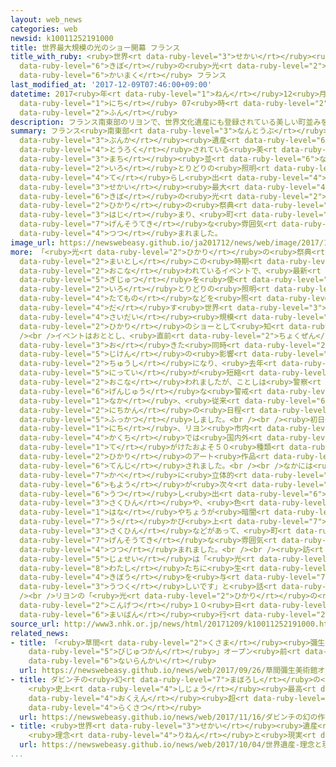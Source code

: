 ```yaml
---
layout: web_news
categories: web
newsid: k10011252191000
title: 世界最大規模の光のショー開幕 フランス
title_with_ruby: <ruby>世界<rt data-ruby-level="3">せかい</rt></ruby><ruby>最大<rt data-ruby-level="4">さいだい</rt></ruby><ruby>規模<rt
  data-ruby-level="6">きぼ</rt></ruby>の<ruby>光<rt data-ruby-level="2">ひかり</rt></ruby>のショー<ruby>開幕<rt
  data-ruby-level="6">かいまく</rt></ruby> フランス
last_modified_at: '2017-12-09T07:46:00+09:00'
datetime: 2017<ruby>年<rt data-ruby-level="1">ねん</rt></ruby>12<ruby>月<rt data-ruby-level="1">がつ</rt></ruby>09<ruby>日<rt
  data-ruby-level="1">にち</rt></ruby> 07<ruby>時<rt data-ruby-level="2">じ</rt></ruby>46<ruby>分<rt
  data-ruby-level="2">ふん</rt></ruby>
description: フランス南東部のリヨンで、世界文化遺産にも登録されている美しい町並みを色とりどりの照明で照らし出す、世界最大規模の光のショー「光の祭典」が始まり、町は幻想的な雰囲気に包まれました。
summary: フランス<ruby>南東部<rt data-ruby-level="3">なんとうぶ</rt></ruby>のリヨンで、<ruby>世界<rt data-ruby-level="3">せかい</rt></ruby><ruby>文化<rt
  data-ruby-level="3">ぶんか</rt></ruby><ruby>遺産<rt data-ruby-level="6">いさん</rt></ruby>にも<ruby>登録<rt
  data-ruby-level="4">とうろく</rt></ruby>されている<ruby>美<rt data-ruby-level="3">うつく</rt></ruby>しい<ruby>町<rt
  data-ruby-level="3">まち</rt></ruby><ruby>並<rt data-ruby-level="6">な</rt></ruby>みを<ruby>色<rt
  data-ruby-level="2">いろ</rt></ruby>とりどりの<ruby>照明<rt data-ruby-level="4">しょうめい</rt></ruby>で<ruby>照<rt
  data-ruby-level="4">て</rt></ruby>らし<ruby>出<rt data-ruby-level="4">だ</rt></ruby>す、<ruby>世界<rt
  data-ruby-level="3">せかい</rt></ruby><ruby>最大<rt data-ruby-level="4">さいだい</rt></ruby><ruby>規模<rt
  data-ruby-level="6">きぼ</rt></ruby>の<ruby>光<rt data-ruby-level="2">ひかり</rt></ruby>のショー「<ruby>光<rt
  data-ruby-level="2">ひかり</rt></ruby>の<ruby>祭典<rt data-ruby-level="4">さいてん</rt></ruby>」が<ruby>始<rt
  data-ruby-level="3">はじ</rt></ruby>まり、<ruby>町<rt data-ruby-level="1">まち</rt></ruby>は<ruby>幻想的<rt
  data-ruby-level="7">げんそうてき</rt></ruby>な<ruby>雰囲気<rt data-ruby-level="7">ふんいき</rt></ruby>に<ruby>包<rt
  data-ruby-level="4">つつ</rt></ruby>まれました。
image_url: https://newswebeasy.github.io/ja201712/news/web/image/2017/12/09/K10011252191_1712090640_1712090646_01_02.jpg
more: 「<ruby>光<rt data-ruby-level="2">ひかり</rt></ruby>の<ruby>祭典<rt data-ruby-level="4">さいてん</rt></ruby>」はフランスのリヨンで<ruby>毎年<rt
  data-ruby-level="2">まいとし</rt></ruby>この<ruby>時期<rt data-ruby-level="3">じき</rt></ruby>に<ruby>行<rt
  data-ruby-level="2">おこな</rt></ruby>われているイベントで、<ruby>最新<rt data-ruby-level="4">さいしん</rt></ruby>の<ruby>技術<rt
  data-ruby-level="5">ぎじゅつ</rt></ruby>を<ruby>使<rt data-ruby-level="3">つか</rt></ruby>って<ruby>色<rt
  data-ruby-level="2">いろ</rt></ruby>とりどりの<ruby>照明<rt data-ruby-level="4">しょうめい</rt></ruby>で<ruby>建物<rt
  data-ruby-level="4">たてもの</rt></ruby>などを<ruby>照<rt data-ruby-level="4">て</rt></ruby>らし<ruby>出<rt
  data-ruby-level="4">だ</rt></ruby>す<ruby>世界<rt data-ruby-level="3">せかい</rt></ruby><ruby>最大<rt
  data-ruby-level="4">さいだい</rt></ruby><ruby>規模<rt data-ruby-level="6">きぼ</rt></ruby>の<ruby>光<rt
  data-ruby-level="2">ひかり</rt></ruby>のショーとして<ruby>知<rt data-ruby-level="2">し</rt></ruby>られています。<br
  /><br />イベントはおととし、<ruby>直前<rt data-ruby-level="2">ちょくぜん</rt></ruby>にパリで<ruby>起<rt
  data-ruby-level="3">お</rt></ruby>きた<ruby>同時<rt data-ruby-level="2">どうじ</rt></ruby>テロ<ruby>事件<rt
  data-ruby-level="5">じけん</rt></ruby>の<ruby>影響<rt data-ruby-level="7">えいきょう</rt></ruby>で<ruby>中止<rt
  data-ruby-level="2">ちゅうし</rt></ruby>になり、<ruby>去年<rt data-ruby-level="3">きょねん</rt></ruby>は<ruby>日程<rt
  data-ruby-level="5">にってい</rt></ruby>が<ruby>短縮<rt data-ruby-level="6">たんしゅく</rt></ruby>されて<ruby>行<rt
  data-ruby-level="2">おこな</rt></ruby>われましたが、ことしは<ruby>警察<rt data-ruby-level="6">けいさつ</rt></ruby>が<ruby>厳重<rt
  data-ruby-level="6">げんじゅう</rt></ruby>な<ruby>警戒<rt data-ruby-level="7">けいかい</rt></ruby>にあたる<ruby>中<rt
  data-ruby-level="1">なか</rt></ruby>、<ruby>従来<rt data-ruby-level="6">じゅうらい</rt></ruby>どおりの４<ruby>日間<rt
  data-ruby-level="2">にちかん</rt></ruby>の<ruby>日程<rt data-ruby-level="5">にってい</rt></ruby>で<ruby>復活<rt
  data-ruby-level="5">ふっかつ</rt></ruby>しました。<br /><br /><ruby>初日<rt data-ruby-level="4">しょにち</rt></ruby>の７<ruby>日<rt
  data-ruby-level="1">にち</rt></ruby>、リヨン<ruby>市内<rt data-ruby-level="2">しない</rt></ruby>の<ruby>各地<rt
  data-ruby-level="4">かくち</rt></ruby>では<ruby>国内外<rt data-ruby-level="2">こくないがい</rt></ruby>のアーティストが<ruby>手<rt
  data-ruby-level="1">て</rt></ruby>がけたおよそ５０<ruby>種類<rt data-ruby-level="4">しゅるい</rt></ruby>の<ruby>光<rt
  data-ruby-level="2">ひかり</rt></ruby>のアート<ruby>作品<rt data-ruby-level="3">さくひん</rt></ruby>が<ruby>展示<rt
  data-ruby-level="6">てんじ</rt></ruby>されました。<br /><br />なかには<ruby>教会<rt data-ruby-level="2">きょうかい</rt></ruby>の<ruby>壁<rt
  data-ruby-level="7">かべ</rt></ruby>に<ruby>立体的<rt data-ruby-level="4">りったいてき</rt></ruby>な<ruby>模様<rt
  data-ruby-level="6">もよう</rt></ruby>が<ruby>次々<rt data-ruby-level="3">つぎつぎ</rt></ruby>に<ruby>映<rt
  data-ruby-level="6">うつ</rt></ruby>し<ruby>出<rt data-ruby-level="6">だ</rt></ruby>される<ruby>作品<rt
  data-ruby-level="3">さくひん</rt></ruby>や、<ruby>色<rt data-ruby-level="2">いろ</rt></ruby>とりどりの<ruby>花<rt
  data-ruby-level="1">はな</rt></ruby>やちょうが<ruby>暗闇<rt data-ruby-level="7">くらやみ</rt></ruby>から<ruby>浮<rt
  data-ruby-level="7">う</rt></ruby>かび<ruby>上<rt data-ruby-level="7">あ</rt></ruby>がる<ruby>作品<rt
  data-ruby-level="3">さくひん</rt></ruby>などがあって、<ruby>町<rt data-ruby-level="1">まち</rt></ruby>は<ruby>幻想的<rt
  data-ruby-level="7">げんそうてき</rt></ruby>な<ruby>雰囲気<rt data-ruby-level="7">ふんいき</rt></ruby>に<ruby>包<rt
  data-ruby-level="4">つつ</rt></ruby>まれました。<br /><br /><ruby>訪<rt data-ruby-level="7">おとず</rt></ruby>れた<ruby>女性<rt
  data-ruby-level="5">じょせい</rt></ruby>は「<ruby>光<rt data-ruby-level="2">ひかり</rt></ruby>は<ruby>私<rt
  data-ruby-level="8">わたし</rt></ruby>たちに<ruby>生<rt data-ruby-level="1">い</rt></ruby>きる<ruby>希望<rt
  data-ruby-level="4">きぼう</rt></ruby>を<ruby>与<rt data-ruby-level="7">あた</rt></ruby>えてくれます。とても<ruby>美<rt
  data-ruby-level="3">うつく</rt></ruby>しいです」と<ruby>話<rt data-ruby-level="2">はな</rt></ruby>していました。<br
  /><br />リヨンの「<ruby>光<rt data-ruby-level="2">ひかり</rt></ruby>の<ruby>祭典<rt data-ruby-level="4">さいてん</rt></ruby>」は<ruby>今月<rt
  data-ruby-level="2">こんげつ</rt></ruby>１０<ruby>日<rt data-ruby-level="1">にち</rt></ruby>まで、<ruby>毎晩<rt
  data-ruby-level="6">まいばん</rt></ruby><ruby>行<rt data-ruby-level="2">おこな</rt></ruby>われます。
source_url: http://www3.nhk.or.jp/news/html/20171209/k10011252191000.html
related_news:
- title: 「<ruby>草間<rt data-ruby-level="2">くさま</rt></ruby><ruby>彌生<rt data-ruby-level="8">やよい</rt></ruby><ruby>美術館<rt
    data-ruby-level="5">びじゅつかん</rt></ruby>」オープン<ruby>前<rt data-ruby-level="2">まえ</rt></ruby>に<ruby>内覧会<rt
    data-ruby-level="6">ないらんかい</rt></ruby>
  url: https://newswebeasy.github.io/news/web/2017/09/26/草間彌生美術館オープン前に内覧会
- title: ダビンチの<ruby>幻<rt data-ruby-level="7">まぼろし</rt></ruby>の<ruby>作品<rt data-ruby-level="3">さくひん</rt></ruby>
    <ruby>史上<rt data-ruby-level="4">しじょう</rt></ruby><ruby>最高<rt data-ruby-level="4">さいこう</rt></ruby>500<ruby>億円<rt
    data-ruby-level="4">おくえん</rt></ruby><ruby>超<rt data-ruby-level="7">ちょう</rt></ruby>で<ruby>落札<rt
    data-ruby-level="4">らくさつ</rt></ruby>
  url: https://newswebeasy.github.io/news/web/2017/11/16/ダビンチの幻の作品-史上最高500億円超で落札
- title: <ruby>世界<rt data-ruby-level="3">せかい</rt></ruby><ruby>遺産<rt data-ruby-level="6">いさん</rt></ruby>
    <ruby>理念<rt data-ruby-level="4">りねん</rt></ruby>と<ruby>現実<rt data-ruby-level="5">げんじつ</rt></ruby>のはざまで
  url: https://newswebeasy.github.io/news/web/2017/10/04/世界遺産-理念と現実のはざまで
...
```

